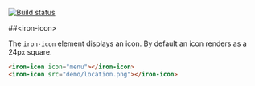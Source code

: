 [![Build status](https://travis-ci.org/PolymerElements/iron-icon.svg?branch=master)](https://travis-ci.org/PolymerElements/iron-icon)

##&lt;iron-icon&gt;

The `iron-icon` element displays an icon. By default an icon renders as a 24px square.

<!---
```
<custom-element-demo>
  <template>
    <script src="../webcomponentsjs/webcomponents-lite.js"></script>
    <link rel="import" href="../iron-icons/iron-icons.html">
    <link rel="import" href="iron-icon.html">
    <next-code-block></next-code-block>
  </template>
</custom-element-demo>
```
-->

```html
<iron-icon icon="menu"></iron-icon>
<iron-icon src="demo/location.png"></iron-icon>
```
